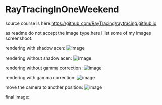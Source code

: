 # RayTracingInOneWeekend
source course is here:https://github.com/RayTracing/raytracing.github.io

as readme do not accept the image type,here i list some of my images screenshoot:

rendering with shadow acen:
![image](https://github.com/user-attachments/assets/69fecbaa-a8dd-421f-9f6f-733d2b6b11b4)

rendering without shadow acen:
![image](https://github.com/user-attachments/assets/11308aea-3a81-4b83-949a-6302c47064e6)

rendering without gamma correction:
![image](https://github.com/user-attachments/assets/6603c678-8800-42b7-b28b-ce3fc3d0deee)

rendering with gamma correction:
![image](https://github.com/user-attachments/assets/84f27759-8b4e-4112-8ae9-ae3781408358)

move the camera to another position:
![image](https://github.com/user-attachments/assets/f860d531-400a-4427-9165-c30d56161b90)

final image:
